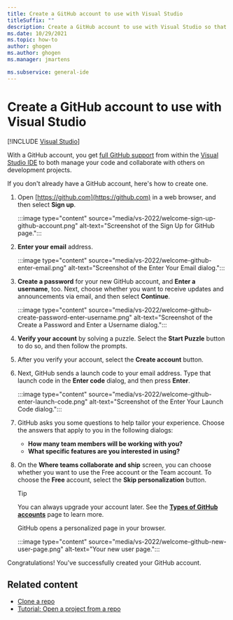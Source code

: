 ```yaml
---
title: Create a GitHub account to use with Visual Studio
titleSuffix: ""
description: Create a GitHub account to use with Visual Studio so that you can manage your code and collaborate on projects with your team.
ms.date: 10/29/2021
ms.topic: how-to
author: ghogen
ms.author: ghogen
ms.manager: jmartens

ms.subservice: general-ide
---
```

# Create a GitHub account to use with Visual Studio

 [!INCLUDE [Visual Studio](~/includes/applies-to-version/vs-windows-only.md)]

With a GitHub account, you get [full GitHub support](https://visualstudio.microsoft.com/vs/github/) from within the [Visual Studio IDE](../get-started/visual-studio-ide.md) to both manage your code and collaborate with others on development projects.

If you don't already have a GitHub account, here's how to create one.

1. Open [https://github.com](https://github.com) in a web browser, and then select **Sign up**.

    :::image type="content" source="media/vs-2022/welcome-sign-up-github-account.png" alt-text="Screenshot of the Sign Up for GitHub page.":::

1. **Enter your email** address.

    :::image type="content" source="media/vs-2022/welcome-github-enter-email.png" alt-text="Screenshot of the Enter Your Email dialog.":::

1. **Create a password** for your new GitHub account, and **Enter a username**, too. Next, choose whether you want to receive updates and announcements via email, and then select **Continue**.

    :::image type="content" source="media/vs-2022/welcome-github-create-password-enter-username.png" alt-text="Screenshot of the Create a Password and Enter a Username dialog.":::

1. **Verify your account** by solving a puzzle. Select the **Start Puzzle** button to do so, and then follow the prompts.

1. After you verify your account, select the **Create account** button.

1. Next, GitHub sends a launch code to your email address. Type that launch code in the **Enter code** dialog, and then press **Enter**.

    :::image type="content" source="media/vs-2022/welcome-github-enter-launch-code.png" alt-text="Screenshot of the Enter Your Launch Code dialog.":::

1. GitHub asks you some questions to help tailor your experience. Choose the answers that apply to you in the following dialogs:

   - **How many team members will be working with you?**
   - **What specific features are you interested in using?**

1. On the **Where teams collaborate and ship** screen, you can choose whether you want to use the Free account or the Team account. To choose the **Free** account, select the **Skip personalization** button.

    > [!TIP]
    > You can always upgrade your account later. See the [**Types of GitHub accounts**](https://docs.github.com/get-started/learning-about-github/types-of-github-accounts) page to learn more.

    GitHub opens a personalized page in your browser.

    :::image type="content" source="media/vs-2022/welcome-github-new-user-page.png" alt-text="Your new user page.":::

Congratulations! You've successfully created your GitHub account.

## Related content

- [Clone a repo](git-clone-repository.md)
- [Tutorial: Open a project from a repo](../get-started/tutorial-open-project-from-repo.md)
